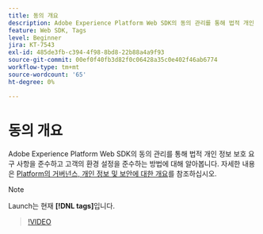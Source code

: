```yaml
---
title: 동의 개요
description: Adobe Experience Platform Web SDK의 동의 관리를 통해 법적 개인 정보 보호 요구 사항을 준수하고 고객의 환경 설정을 준수하는 방법에 대해 알아봅니다.
feature: Web SDK, Tags
level: Beginner
jira: KT-7543
exl-id: 485de3fb-c394-4f98-8bd8-22b88a4a9f93
source-git-commit: 00ef0f40fb3d82f0c06428a35c0e402f46ab6774
workflow-type: tm+mt
source-wordcount: '65'
ht-degree: 0%

---
```


# 동의 개요

Adobe Experience Platform Web SDK의 동의 관리를 통해 법적 개인 정보 보호 요구 사항을 준수하고 고객의 환경 설정을 준수하는 방법에 대해 알아봅니다. 자세한 내용은 [Platform의 거버넌스, 개인 정보 및 보안에 대한 개요](https://experienceleague.adobe.com/docs/experience-platform/landing/governance-privacy-security/overview.html?lang=en#consent)를 참조하십시오.

>[!NOTE]
>
> Launch는 현재 **[!DNL tags]**&#x200B;입니다.

>[!VIDEO](https://video.tv.adobe.com/v/332693/?learn=on)


